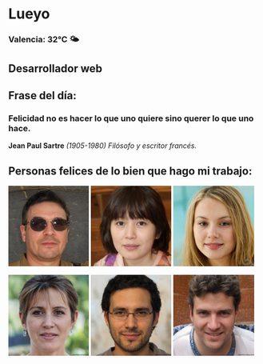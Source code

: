# Lueyo
### Valencia:  32°C 🌤️
## Desarrollador web
## Frase del día:
<!-- START QUOTE -->
### Felicidad no es hacer lo que uno quiere sino querer lo que uno hace.
**Jean Paul Sartre** *(1905-1980) Filósofo y escritor francés.*
<!-- END QUOTE -->






## Personas felices de lo bien que hago mi trabajo:

<p float="left">
  <img src="src/image_0.png" width="32%" />
  <img src="src/image_1.png" width="32%" /> 
  <img src="src/image_2.png" width="32%" />
</p>
<p float="left">
  <img src="src/image_3.png" width="32%" />
  <img src="src/image_4.png" width="32%" /> 
  <img src="src/image_5.png" width="32%" />
</p>
